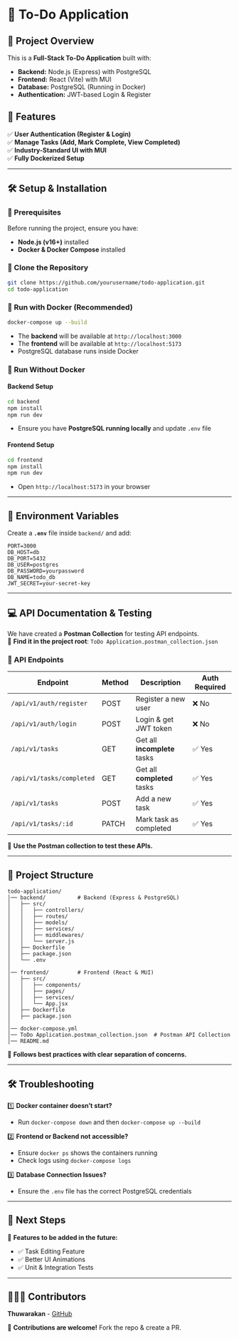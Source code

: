 # 📝 To-Do Application

## 📌 Project Overview  
This is a **Full-Stack To-Do Application** built with:  
- **Backend:** Node.js (Express) with PostgreSQL  
- **Frontend:** React (Vite) with MUI  
- **Database:** PostgreSQL (Running in Docker)  
- **Authentication:** JWT-based Login & Register  

## 🎯 Features  
✅ **User Authentication (Register & Login)**  
✅ **Manage Tasks (Add, Mark Complete, View Completed)**  
✅ **Industry-Standard UI with MUI**  
✅ **Fully Dockerized Setup**  

---

## 🛠️ **Setup & Installation**  

### **🔹 Prerequisites**  
Before running the project, ensure you have:  
- **Node.js (v16+)** installed  
- **Docker & Docker Compose** installed  

### **🔹 Clone the Repository**  
```bash
git clone https://github.com/yourusername/todo-application.git
cd todo-application
```

### **🔹 Run with Docker (Recommended)**
```bash
docker-compose up --build
```
- The **backend** will be available at `http://localhost:3000`  
- The **frontend** will be available at `http://localhost:5173`  
- PostgreSQL database runs inside Docker  

### **🔹 Run Without Docker**  
#### **Backend Setup**  
```bash
cd backend
npm install
npm run dev
```
- Ensure you have **PostgreSQL running locally** and update `.env` file  

#### **Frontend Setup**  
```bash
cd frontend
npm install
npm run dev
```
- Open `http://localhost:5173` in your browser  

---

## 🔑 **Environment Variables**  
Create a **`.env`** file inside `backend/` and add:  
```env
PORT=3000
DB_HOST=db
DB_PORT=5432
DB_USER=postgres
DB_PASSWORD=yourpassword
DB_NAME=todo_db
JWT_SECRET=your-secret-key
```

---

## 💻 **API Documentation & Testing**  
We have created a **Postman Collection** for testing API endpoints.  
📂 **Find it in the project root**: `ToDo Application.postman_collection.json`  

### **🔹 API Endpoints**
| Endpoint            | Method | Description                | Auth Required |
|---------------------|--------|----------------------------|--------------|
| `/api/v1/auth/register` | POST   | Register a new user       | ❌ No        |
| `/api/v1/auth/login`    | POST   | Login & get JWT token    | ❌ No        |
| `/api/v1/tasks`         | GET    | Get all **incomplete** tasks | ✅ Yes |
| `/api/v1/tasks/completed` | GET    | Get all **completed** tasks | ✅ Yes |
| `/api/v1/tasks`         | POST   | Add a new task           | ✅ Yes |
| `/api/v1/tasks/:id`     | PATCH  | Mark task as completed   | ✅ Yes |

🔹 **Use the Postman collection to test these APIs.**  

---

## 🚀 **Project Structure**  
```
todo-application/
│── backend/          # Backend (Express & PostgreSQL)
│   ├── src/
│   │   ├── controllers/
│   │   ├── routes/
│   │   ├── models/
│   │   ├── services/
│   │   ├── middlewares/
│   │   └── server.js
│   ├── Dockerfile
│   ├── package.json
│   └── .env
│
│── frontend/         # Frontend (React & MUI)
│   ├── src/
│   │   ├── components/
│   │   ├── pages/
│   │   ├── services/
│   │   └── App.jsx
│   ├── Dockerfile
│   ├── package.json
│
│── docker-compose.yml
│── ToDo Application.postman_collection.json  # Postman API Collection
│── README.md
```
🔹 **Follows best practices with clear separation of concerns.**  

---

## 🛠 **Troubleshooting**  

1️⃣ **Docker container doesn’t start?**  
- Run `docker-compose down` and then `docker-compose up --build`  

2️⃣ **Frontend or Backend not accessible?**  
- Ensure `docker ps` shows the containers running  
- Check logs using `docker-compose logs`  

3️⃣ **Database Connection Issues?**  
- Ensure the `.env` file has the correct PostgreSQL credentials  

---

## 🎯 **Next Steps**  
🚀 **Features to be added in the future:**  
- ✅ Task Editing Feature  
- ✅ Better UI Animations  
- ✅ Unit & Integration Tests  

---

## 👨‍👩‍👧 **Contributors**  
**Thuwarakan** - [GitHub](https://github.com/thuwarakan123)  

🙌 **Contributions are welcome!** Fork the repo & create a PR.  
```


 
